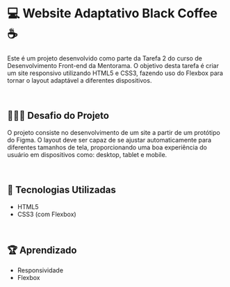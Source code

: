# 💻 Website Adaptativo Black Coffee ☕

Este é um projeto desenvolvido como parte da Tarefa 2 do curso de Desenvolvimento Front-end da Mentorama. O objetivo desta tarefa é criar um site responsivo utilizando HTML5 e CSS3, fazendo uso do Flexbox para tornar o layout adaptável a diferentes dispositivos.

<br />

## 👨🏾‍💻 Desafio do Projeto

O projeto consiste no desenvolvimento de um site a partir de um protótipo do Figma. O layout deve ser capaz de se ajustar automaticamente para diferentes tamanhos de tela, proporcionando uma boa experiência do usuário em dispositivos como: desktop, tablet e mobile.

<br />

## 🚀 Tecnologias Utilizadas

- HTML5
- CSS3 (com Flexbox)

<br />

## 🏆 Aprendizado 

- Responsividade
- Flexbox